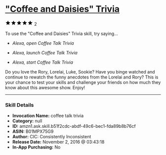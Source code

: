 # ["Coffee and Daisies" Trivia](http://alexa.amazon.com/#skills/amzn1.ask.skill.b51f2cdc-abdf-49c6-bec1-fda89b8b76cf)
![5 stars](../../images/ic_star_black_18dp_1x.png)![5 stars](../../images/ic_star_black_18dp_1x.png)![5 stars](../../images/ic_star_black_18dp_1x.png)![5 stars](../../images/ic_star_black_18dp_1x.png)![5 stars](../../images/ic_star_black_18dp_1x.png) 2

To use the "Coffee and Daisies" Trivia skill, try saying...

* *Alexa, open Coffee Talk Trivia*

* *Alexa, launch Coffee Talk Trivia*

* *Alexa, start Coffee Talk Trivia*

Do you love the Rory, Lorelai, Luke, Sookie? Have you binge watched and continue to rewatch the funny anecdotes from the Lorelai and Rory? This is your chance to test your skills and challenge your friends on how much they know about this awesome show. Enjoy!

***

### Skill Details

* **Invocation Name:** coffee talk trivia
* **Category:** null
* **ID:** amzn1.ask.skill.b51f2cdc-abdf-49c6-bec1-fda89b8b76cf
* **ASIN:** B01MPX75G9
* **Author:** CIC: Consistently Inconsistent
* **Release Date:** November 2, 2016 @ 03:43:18
* **In-App Purchasing:** No
